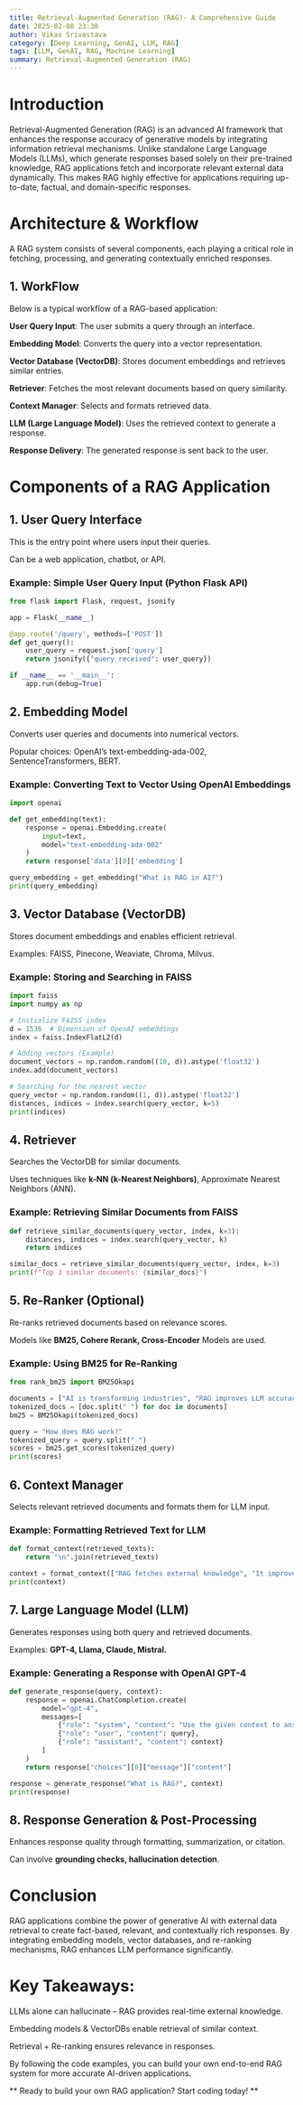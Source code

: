 ```yaml
---
title: Retrieval-Augmented Generation (RAG)- A Comprehensive Guide
date: 2025-02-08 23:30
author: Vikas Srivastava
category: [Deep Learning, GenAI, LLM, RAG]
tags: [LLM, GenAI, RAG, Machine Learning]
summary: Retrieval-Augmented Generation (RAG)
---
```


# Introduction

Retrieval-Augmented Generation (RAG) is an advanced AI framework that enhances the response accuracy of generative models by integrating information retrieval mechanisms. Unlike standalone Large Language Models (LLMs), which generate responses based solely on their pre-trained knowledge, RAG applications fetch and incorporate relevant external data dynamically. This makes RAG highly effective for applications requiring up-to-date, factual, and domain-specific responses.

# Architecture & Workflow

A RAG system consists of several components, each playing a critical role in fetching, processing, and generating contextually enriched responses.

## 1. WorkFlow 

Below is a typical workflow of a RAG-based application:

**User Query Input**: The user submits a query through an interface.

**Embedding Model**: Converts the query into a vector representation.

**Vector Database (VectorDB)**: Stores document embeddings and retrieves similar entries.

**Retriever**: Fetches the most relevant documents based on query similarity.

**Context Manager**: Selects and formats retrieved data.

**LLM (Large Language Model)**: Uses the retrieved context to generate a response.

**Response Delivery**: The generated response is sent back to the user.

# Components of a RAG Application

## 1. User Query Interface

This is the entry point where users input their queries.

Can be a web application, chatbot, or API.

### Example: Simple User Query Input (Python Flask API)
```Python
from flask import Flask, request, jsonify

app = Flask(__name__)

@app.route('/query', methods=['POST'])
def get_query():
    user_query = request.json['query']
    return jsonify({"query_received": user_query})

if __name__ == '__main__':
    app.run(debug=True)
```

## 2. Embedding Model

Converts user queries and documents into numerical vectors.

Popular choices: OpenAI’s text-embedding-ada-002, SentenceTransformers, BERT.

### Example: Converting Text to Vector Using OpenAI Embeddings

```Python
import openai

def get_embedding(text):
    response = openai.Embedding.create(
        input=text,
        model="text-embedding-ada-002"
    )
    return response['data'][0]['embedding']

query_embedding = get_embedding("What is RAG in AI?")
print(query_embedding)
```

## 3. Vector Database (VectorDB)

Stores document embeddings and enables efficient retrieval.

Examples: FAISS, Pinecone, Weaviate, Chroma, Milvus.

### Example: Storing and Searching in FAISS

```Python
import faiss
import numpy as np

# Initialize FAISS index
d = 1536  # Dimension of OpenAI embeddings
index = faiss.IndexFlatL2(d)

# Adding vectors (Example)
document_vectors = np.random.random((10, d)).astype('float32')
index.add(document_vectors)

# Searching for the nearest vector
query_vector = np.random.random((1, d)).astype('float32')
distances, indices = index.search(query_vector, k=5)
print(indices)
```

## 4. Retriever

Searches the VectorDB for similar documents.

Uses techniques like **k-NN (k-Nearest Neighbors)**, Approximate Nearest Neighbors (ANN).

### Example: Retrieving Similar Documents from FAISS

```Python
def retrieve_similar_documents(query_vector, index, k=3):
    distances, indices = index.search(query_vector, k)
    return indices

similar_docs = retrieve_similar_documents(query_vector, index, k=3)
print(f"Top 3 similar documents: {similar_docs}")
```

## 5. Re-Ranker (Optional)

Re-ranks retrieved documents based on relevance scores.

Models like **BM25, Cohere Rerank, Cross-Encoder** Models are used.

### Example: Using BM25 for Re-Ranking

```Python
from rank_bm25 import BM25Okapi

documents = ["AI is transforming industries", "RAG improves LLM accuracy", "Vector databases store embeddings"]
tokenized_docs = [doc.split(" ") for doc in documents]
bm25 = BM25Okapi(tokenized_docs)

query = "How does RAG work?"
tokenized_query = query.split(" ")
scores = bm25.get_scores(tokenized_query)
print(scores)
```

## 6. Context Manager

Selects relevant retrieved documents and formats them for LLM input.

### Example: Formatting Retrieved Text for LLM
```Python
def format_context(retrieved_texts):
    return "\n".join(retrieved_texts)

context = format_context(["RAG fetches external knowledge", "It improves response accuracy"])
print(context)
```

## 7. Large Language Model (LLM)

Generates responses using both query and retrieved documents.

Examples: **GPT-4, Llama, Claude, Mistral.**

### Example: Generating a Response with OpenAI GPT-4

```Python
def generate_response(query, context):
    response = openai.ChatCompletion.create(
        model="gpt-4",
        messages=[
            {"role": "system", "content": "Use the given context to answer accurately."},
            {"role": "user", "content": query},
            {"role": "assistant", "content": context}
        ]
    )
    return response["choices"][0]["message"]["content"]

response = generate_response("What is RAG?", context)
print(response)
```

## 8. Response Generation & Post-Processing

Enhances response quality through formatting, summarization, or citation.

Can involve **grounding checks, hallucination detection**.

# Conclusion
RAG applications combine the power of generative AI with external data retrieval to create fact-based, relevant, and contextually rich responses. By integrating embedding models, vector databases, and re-ranking mechanisms, RAG enhances LLM performance significantly.

# Key Takeaways:

LLMs alone can hallucinate – RAG provides real-time external knowledge.

Embedding models & VectorDBs enable retrieval of similar context.

Retrieval + Re-ranking ensures relevance in responses.

By following the code examples, you can build your own end-to-end RAG system for more accurate AI-driven applications.

** Ready to build your own RAG application? Start coding today! **